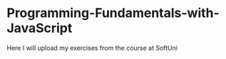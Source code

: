 # Programming-Fundamentals-with-JavaScript 
Here I will upload my exercises from the course at SoftUni
